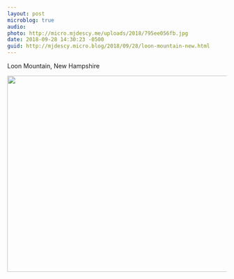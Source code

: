 ```yaml
---
layout: post
microblog: true
audio: 
photo: http://micro.mjdescy.me/uploads/2018/795ee056fb.jpg
date: 2018-09-28 14:30:23 -0500
guid: http://mjdescy.micro.blog/2018/09/28/loon-mountain-new.html
---
```

Loon Mountain, New Hampshire

<img src="http://micro.mjdescy.me/uploads/2018/795ee056fb.jpg" width="600" height="450" />
